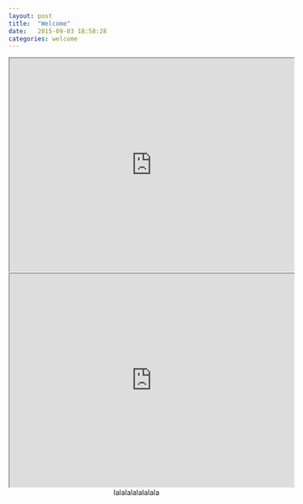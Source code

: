 ```yaml
---
layout: post
title:  "Welcome"
date:   2015-09-03 18:58:28
categories: welcome
---
```


<center>
	 <iframe width="560" height="420" src="http://player.youku.com/embed/XNTM2NTc3MzU2"> </iframe>
	 <iframe width="560" height="420" src="http://player.youku.com/embed/XMTI4NzM1NTMyOA"> </iframe>
	 <!-- <iframe width="560" height="420" src="http://www.youtube.com/embed/oHg5SJYRHA0"> </iframe> -->
<body>
</body>
<br>lalalalalalalala
</center>